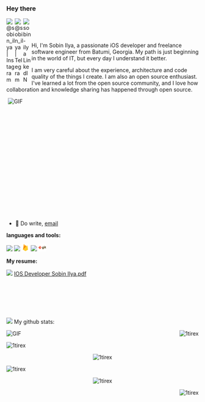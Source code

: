 
### Hey there 
<a href="https://www.instagram.com/sobin_ilya/">
  <img align="left" alt="@sobin_ilya | Instagram" width="22px" src="https://raw.githubusercontent.com/hussainweb/hussainweb/main/icons/instagram.png" />
</a>
<a href="https://t.me/sobin_ilya">
  <img align="left" alt="@sobin_ilya | Telegram" width="22px" src="https://user-images.githubusercontent.com/49933115/139837223-bf23d3a9-4638-4e17-994a-ac8678d5f517.png" />
</a>
<a href="https://www.linkedin.com/in/sobin-ilya/">
  <img align="left" alt="sobin-ilya LinkedIN" width="22px" src="https://raw.githubusercontent.com/peterthehan/peterthehan/master/assets/linkedin.svg" />
</a>

![]()

<br />

Hi, I'm Sobin Ilya, a passionate iOS developer and freelance software engineer from Batumi, Georgia. My path is just beginning in the world of IT, but every day I understand it better. 

I am very careful about the experience, architecture and code quality of the things I create. I am also an open source enthusiast. I've learned a lot from the open source community, and I love how collaboration and knowledge sharing has happened through open source.

  <img align="right" alt="GIF" src="https://github.com/abhisheknaiidu/abhisheknaiidu/blob/master/code.gif?raw=true" width="500" height="320" />
  
- 💼 Do write, [email](mailto:bananchekk@gmail.com)

**languages and tools:**  


<code><img height="20" src="https://cdn4.iconfinder.com/data/icons/social-media-2231/512/23-swift_social-512.png"></code>
<code><img height="20" src="https://miro.medium.com/max/300/0*dmd7Gxv_QzTnWr-X.png"></code>
<code><img height="20" src="https://raw.githubusercontent.com/github/explore/80688e429a7d4ef2fca1e82350fe8e3517d3494d/topics/firebase/firebase.png"></code>
<code><img height="20" src="https://seekicon.com/free-icon-download/realm_2.svg"></code>
<code><img height="20" src="https://raw.githubusercontent.com/github/explore/80688e429a7d4ef2fca1e82350fe8e3517d3494d/topics/git/git.png"></code>

**My resume:**  


<code><img height="20" src="https://cdn-icons-png.flaticon.com/512/2986/2986483.png"></code>
[IOS Developer Sobin Ilya.pdf](https://github.com/1tirex/1tirex/files/10329071/IOS.Developer.Sobin.Ilya.pdf)





![]()
![]()
![]()
![]()
![]()
![]()
![]()
![]()
![]()
![]()
![]()
![]()


![]()
![]()
![]()
![]()
![]()
![]()
![]()
![]()
![]()
![]()
![]()
![]()


![]()
![]()
![]()
![]()
![]()
![]()
![]()
![]()
![]()
![]()
![]()
![]()


<p align="left"> <code><img height="20" src="https://cdn-icons-png.flaticon.com/512/893/893220.png"></code> My github stats: 

<p align="right"> <img src="https://github-readme-streak-stats.herokuapp.com?user=1tirex&theme=github-dark-blue&hide_border=true&border_radius=10&date_format=j%20M%5B%20Y%5D" alt="1tirex" /> <img align="left" alt="GIF" src="https://github-readme-stats.vercel.app/api?username=1tirex" />
  
<p align="left"> <img src="https://img.shields.io/badge/Codewars-B1361E?style=for-the-badge&logo=codewars&logoColor=grey" alt="1tirex" />
<p align="center"> <img src="https://www.codewars.com/users/1tirex/badges/large" alt="1tirex" /> 

<p align="left"> <img src="https://img.shields.io/badge/LeetCode-000000?style=for-the-badge&logo=LeetCode&logoColor=#d16c06" alt="1tirex" />
<p align="center"> <img src="https://leetcard.jacoblin.cool/t1rex" alt="1tirex" />
  
  
<p align="center"> 
<p align="right"> <img src="https://komarev.com/ghpvc/?username=1tirex" alt="1tirex" />


